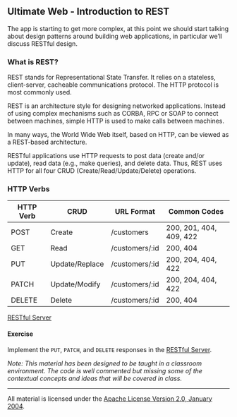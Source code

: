 ## Ultimate Web - Introduction to REST
The app is starting to get more complex, at this point we should start talking about design patterns around building web applications, in particular we’ll discuss RESTful design.

### What is REST?

REST stands for Representational State Transfer. It relies on a stateless, client-server, cacheable communications protocol. The HTTP protocol is most commonly used.

REST is an architecture style for designing networked applications. Instead of using complex mechanisms such as CORBA, RPC or SOAP to connect between machines, simple HTTP is used to make calls between machines.

In many ways, the World Wide Web itself, based on HTTP, can be viewed as a REST-based architecture.

RESTful applications use HTTP requests to post data (create and/or update), read data (e.g., make queries), and delete data. Thus, REST uses HTTP for all four CRUD (Create/Read/Update/Delete) operations.

### HTTP Verbs

|HTTP Verb|CRUD           |URL Format     |Common Codes             |
|---      |---            |---            |---                      |
|POST     |Create         |/customers     |200, 201, 404, 409, 422  |
|GET      |Read           |/customers/:id |200, 404                 |
|PUT      |Update/Replace |/customers/:id |200, 204, 404, 422       |
|PATCH    |Update/Modify  |/customers/:id |200, 204, 404, 422       |
|DELETE   |Delete         |/customers/:id |200, 404                 |

[RESTful Server](../../../topics/web/rest/example1/main.go)

#### Exercise

Implement the `PUT`, `PATCH`, and `DELETE` responses in the [RESTful Server](../../../topics/web/rest/example1/main.go).

*Note: This material has been designed to be taught in a classroom environment. The code is well commented but missing some of the contextual concepts and ideas that will be covered in class.*

___
All material is licensed under the [Apache License Version 2.0, January 2004](http://www.apache.org/licenses/LICENSE-2.0).
